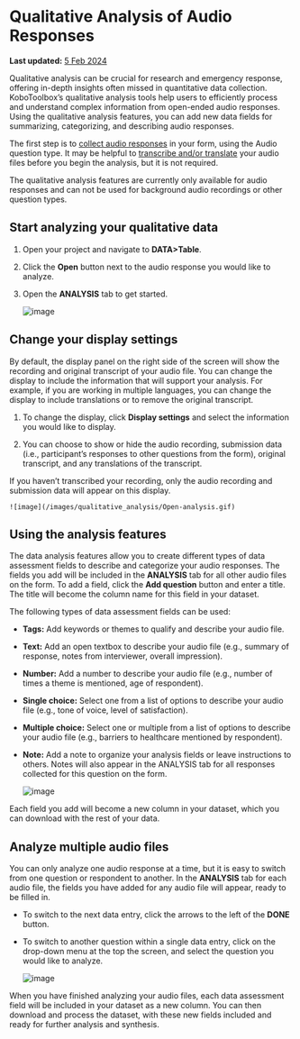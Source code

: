 # Qualitative Analysis of Audio Responses

**Last updated:**
<a href="https://github.com/kobotoolbox/docs/blob/511ea4cb3c698a4b45e7c2b4efd1af4e356e811f/source/cascading_select.md" class="reference">5
Feb 2024</a>

Qualitative analysis can be crucial for research and emergency response, offering in-depth insights often missed in quantitative data collection. KoboToolbox’s qualitative analysis tools help users to efficiently process and understand complex information from open-ended audio responses. Using the qualitative analysis features, you can add new data fields for summarizing, categorizing, and describing audio responses.

The first step is to [collect audio responses](photo_audio_video_file.md) in your form, using the Audio question type. It may be helpful to [transcribe and/or translate](transcription-translation.md) your audio files before you begin the analysis, but it is not required.

<p class="note">The qualitative analysis features are currently only available for audio responses and can not be used for background audio recordings or other question types.</p>

## Start analyzing your qualitative data

1. Open your project and navigate to **DATA>Table**.

2. Click the **Open** button next to the audio response you would like to analyze.

3. Open the **ANALYSIS** tab to get started.

    ![image](/images/qualitative_analysis/Open-analysis.gif)

## Change your display settings

By default, the display panel on the right side of the screen will show the recording and original transcript of your audio file. You can change the display to include the information that will support your analysis. For example, if you are working in multiple languages, you can change the display to include translations or to remove the original transcript.

1. To change the display, click **Display settings** and select the information you would like to display.

2. You can choose to show or hide the audio recording, submission data (i.e., participant’s responses to other questions from the form), original transcript, and any translations of the transcript.

<p class="note">If you haven’t transcribed your recording, only the audio recording and submission data will appear on this display.</p>

    ![image](/images/qualitative_analysis/Open-analysis.gif)

## Using the analysis features

The data analysis features allow you to create different types of data assessment fields to describe and categorize your audio responses. The fields you add will be included in the **ANALYSIS** tab for all other audio files on the form. To add a field, click the **Add question** button and enter a title. The title will become the column name for this field in your dataset. 

The following types of data assessment fields can be used:

- **Tags:** Add keywords or themes to qualify and describe your audio file.
- **Text:** Add an open textbox to describe your audio file (e.g., summary of response, notes from interviewer, overall impression).
- **Number:** Add a number to describe your audio file (e.g., number of times a theme is mentioned, age of respondent).
- **Single choice:** Select one from a list of options to describe your audio file (e.g., tone of voice, level of satisfaction).
- **Multiple choice:** Select one or multiple from a list of options to describe your audio file (e.g., barriers to healthcare mentioned by respondent).
- **Note:** Add a note to organize your analysis fields or leave instructions to others. Notes will also appear in the ANALYSIS tab for all responses collected for this question on the form.

    ![image](/images/qualitative_analysis/Analyze.gif)

Each field you add will become a new column in your dataset, which you can download with the rest of your data.

## Analyze multiple audio files

You can only analyze one audio response at a time, but it is easy to switch from one question or respondent to another. In the **ANALYSIS** tab for each audio file, the fields you have added for any audio file will appear, ready to be filled in. 

- To switch to the next data entry, click the arrows to the left of the **DONE** button.
- To switch to another question within a single data entry, click on the drop-down menu at the top the screen, and select the question you would like to analyze.

    ![image](/images/qualitative_analysis/Change-response.gif)
  
When you have finished analyzing your audio files, each data assessment field will be included in your dataset as a new column. You can then download and process the dataset, with these new fields included and ready for further analysis and synthesis.
